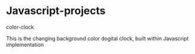# Javascript-projects
color-clock

This is the changing background color dogital clock, built within Javascript implementation
